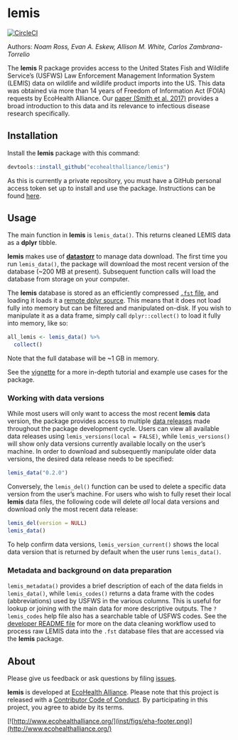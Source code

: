 
<!-- README.md is generated from README.Rmd. Please edit that file -->

# lemis

[![CircleCI](https://circleci.com/gh/ecohealthalliance/lemis.svg?style=shield&circle-token=23cd13e8d5276a8100a83984982d065d1773fd77)](https://circleci.com/gh/ecohealthalliance/lemis)

Authors: *Noam Ross, Evan A. Eskew, Allison M. White, Carlos
Zambrana-Torrelio*

The **lemis** R package provides access to the United States Fish and
Wildlife Service’s (USFWS) Law Enforcement Management Information System
(LEMIS) data on wildlife and wildlife product imports into the US. This
data was obtained via more than 14 years of Freedom of Information Act
(FOIA) requests by EcoHealth Alliance. Our [paper (Smith et
al. 2017)](https://www.ncbi.nlm.nih.gov/pmc/articles/PMC5357285/)
provides a broad introduction to this data and its relevance to
infectious disease research specifically.

## Installation

Install the **lemis** package with this command:

``` r
devtools::install_github("ecohealthalliance/lemis")
```

As this is currently a private repository, you must have a GitHub
personal access token set up to install and use the package.
Instructions can be found
[here](http://happygitwithr.com/github-pat.html#step-by-step).

## Usage

The main function in **lemis** is `lemis_data()`. This returns cleaned
LEMIS data as a **dplyr** tibble.

**lemis** makes use of
[**datastorr**](https://github.com/ropenscilabs/datastorr) to manage
data download. The first time you run `lemis_data()`, the package will
download the most recent version of the database (~200 MB at present).
Subsequent function calls will load the database from storage on your
computer.

The **lemis** database is stored as an efficiently compressed [`.fst`
file](https://github.com/fstpackage/fst), and loading it loads it a
[remote dplyr source](https://github.com/krlmlr/fstplyr). This means
that it does not load fully into memory but can be filtered and
manipulated on-disk. If you wish to manipulate it as a data frame,
simply call `dplyr::collect()` to load it fully into memory, like so:

``` r
all_lemis <- lemis_data() %>% 
  collect()
```

Note that the full database will be ~1 GB in memory.

See the
[vignette](https://github.com/ecohealthalliance/lemis/tree/master/inst/doc/the-lemis-database.md)
for a more in-depth tutorial and example use cases for the package.

### Working with data versions

While most users will only want to access the most recent **lemis** data
version, the package provides access to multiple [data
releases](https://github.com/ecohealthalliance/lemis/releases) made
throughout the package development cycle. Users can view all available
data releases using `lemis_versions(local = FALSE)`, while
`lemis_versions()` will show only data versions currently available
locally on the user’s machine. In order to download and subsequently
manipulate older data versions, the desired data release needs to be
specified:

``` r
lemis_data("0.2.0")
```

Conversely, the `lemis_del()` function can be used to delete a specific
data version from the user’s machine. For users who wish to fully reset
their local **lemis** data files, the following code will delete *all*
local data versions and download only the most recent data release:

``` r
lemis_del(version = NULL)
lemis_data()
```

To help confirm data versions, `lemis_version_current()` shows the local
data version that is returned by default when the user runs
`lemis_data()`.

### Metadata and background on data preparation

`lemis_metadata()` provides a brief description of each of the data
fields in `lemis_data()`, while `lemis_codes()` returns a data frame
with the codes (abbreviations) used by USFWS in the various columns.
This is useful for lookup or joining with the main data for more
descriptive outputs. The `?lemis_codes` help file also has a searchable
table of USFWS codes. See the [developer README
file](https://github.com/ecohealthalliance/lemis/tree/master/data-raw/README.md)
for more on the data cleaning workflow used to process raw LEMIS data
into the `.fst` database files that are accessed via the **lemis**
package.

## About

Please give us feedback or ask questions by filing
[issues](https://github.com/ecohealthalliance/lemis/issues).

**lemis** is developed at [EcoHealth
Alliance](https://github.com/ecohealthalliance). Please note that this
project is released with a [Contributor Code of
Conduct](CODE_OF_CONDUCT.md). By participating in this project, you
agree to abide by its
terms.

[![http://www.ecohealthalliance.org/](inst/figs/eha-footer.png)](http://www.ecohealthalliance.org/)
